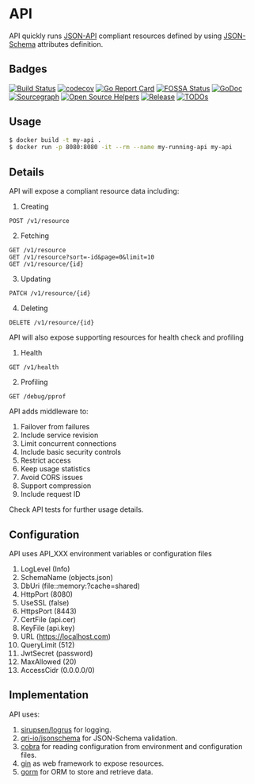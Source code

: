 # API

API quickly runs [JSON-API](https://jsonapi.org/) compliant resources defined by using [JSON-Schema](https://json-schema.org/) attributes definition.

## Badges

[![Build Status](https://travis-ci.org/moreandres/api.svg)](https://travis-ci.org/moreandres/api)
[![codecov](https://codecov.io/gh/moreandres/api/branch/master/graph/badge.svg)](https://codecov.io/gh/moreandres/api)
[![Go Report Card](https://goreportcard.com/badge/github.com/moreandres/api)](https://goreportcard.com/report/github.com/moreandres/api)
[![FOSSA Status](https://app.fossa.com/api/projects/git%2Bgithub.com%2Fmoreandres%2Fapi.svg?type=shield)](https://app.fossa.com/projects/git%2Bgithub.com%2Fmoreandres%2Fapi?ref=badge_shield)
[![GoDoc](https://pkg.go.dev/badge/github.com/moreandres/api?status.svg)](https://pkg.go.dev/github.com/moreandres/api?tab=doc)
[![Sourcegraph](https://sourcegraph.com/github.com/moreandres/api/-/badge.svg)](https://sourcegraph.com/github.com/moreandres/api?badge)
[![Open Source Helpers](https://www.codetriage.com/moreandres/api/badges/users.svg)](https://www.codetriage.com/moreandres/api)
[![Release](https://img.shields.io/github/release/moreandres/api.svg?style=flat-square)](https://github.com/moreandres/api/releases)
[![TODOs](https://badgen.net/https/api.tickgit.com/badgen/github.com/moreandres/api)](https://www.tickgit.com/browse?repo=github.com/moreandres/api)

## Usage

```sh
$ docker build -t my-api .
$ docker run -p 8080:8080 -it --rm --name my-running-api my-api
```

## Details

API will expose a compliant resource data including:

1. Creating
```
POST /v1/resource
```

2. Fetching
```
GET /v1/resource
GET /v1/resource?sort=-id&page=0&limit=10
GET /v1/resource/{id}
```

3. Updating
```
PATCH /v1/resource/{id}
```

4. Deleting
```
DELETE /v1/resource/{id}
```

API will also expose supporting resources for health check and profiling

1. Health
```
GET /v1/health
```

2. Profiling
```
GET /debug/pprof
```

API adds middleware to:

1. Failover from failures
2. Include service revision
3. Limit concurrent connections
4. Include basic security controls
5. Restrict access
6. Keep usage statistics
7. Avoid CORS issues
8. Support compression
9. Include request ID

Check API tests for further usage details.

## Configuration

API uses API_XXX environment variables or configuration files

1. LogLevel (Info)
2. SchemaName (objects.json)
3. DbUri (file::memory:?cache=shared)
4. HttpPort (8080)
5. UseSSL (false)
6. HttpsPort (8443)
7. CertFile (api.cer)
8. KeyFile (api.key)
9. URL (https://localhost.com)
10. QueryLimit (512)
11. JwtSecret (password)
12. MaxAllowed (20)
13. AccessCidr (0.0.0.0/0)

## Implementation

API uses:

1. [sirupsen/logrus](https://github.com/sirupsen/logrus) for logging.
2. [qri-io/jsonschema](https://github.com/qri-io/jsonschema) for JSON-Schema validation.
3. [cobra](https://github.com/spf13/cobra) for reading configuration from environment and configuration files.
4. [gin](https://github.com/gin-gonic/gin) as web framework to expose resources.
5. [gorm](https://github.com/go-gorm/gorm) for ORM to store and retrieve data.

